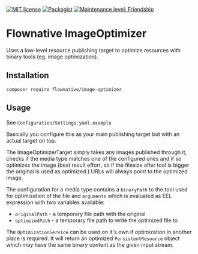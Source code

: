 [![MIT license](http://img.shields.io/badge/license-MIT-brightgreen.svg)](http://opensource.org/licenses/MIT)
[![Packagist](https://img.shields.io/packagist/v/flownative/image-optimizer.svg)](https://packagist.org/packages/flownative/image-optimizer)
[![Maintenance level: Friendship](https://img.shields.io/badge/maintenance-%E2%99%A1%E2%99%A1-ff69b4.svg)](https://www.flownative.com/en/products/open-source.html)

# Flownative ImageOptimizer

Uses a low-level resource publishing target to optimize resources with
binary tools (eg. image optimization).

## Installation

    composer require flownative/image-optimizer

## Usage

See `Configuration/Settings.yaml.example`

Basically you configure this as your main publishing target but with an actual target on top.

The ImageOptimizerTarget simply takes any images published through it, checks if the media type
matches one of the configured ones and if so optimizes the image  (best result effort, so if
the filesize after tool is bigger the original is used as optimized.) URLs will always point
to the optimized image.

The configuration for a media type contains a `binaryPath` to the tool used for optimization of the 
file and `arguments` which is evaluated as EEL expression with two variables available: 

* `originalPath` - a temporary file path with the original
* `optimizedPath` - a temporary file path to write the optimized file to

The `OptimizationService` can be used on it's own if optimization in another place is required.
It will return an optimized `PersistentResource` object which _may_ have the same binary content as 
the given input stream. 
